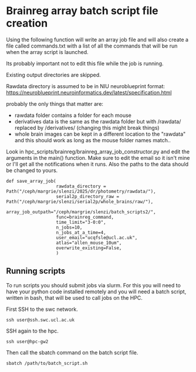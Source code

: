 # Brainreg array batch script file creation

Using the following function will write an array job file and will also create
a file called commands.txt with a list of all the commands that will be run when the array script is launched.

Its probably important not to edit this file while the job is running.

Existing output directories are skipped.

Rawdata directory is assumed to be in NIU neuroblueprint format: https://neuroblueprint.neuroinformatics.dev/latest/specification.html 

probably the only things that matter are:

- rawdata folder contains a folder for each mouse
- derivatives data is the same as the rawdata folder but with /rawdata/ replaced by /derivatives/ (changing this might break things)
- whole brain images can be kept in a different location to the "rawdata" and this should work as long as the mouse folder names match.. 

Look in hpc_scripts/brainreg/brainreg_array_job_constructor.py and edit the arguments in the main() function. Make sure to edit the email 
so it isn't mine or I'll get all the notifications when it runs. Also the paths to the data should be changed to yours.

```
def save_array_job(
                   rawdata_directory = Path("/ceph/margrie/slenzi/2025/dr/photometry/rawdata/"),   
                   serial2p_directory_raw = Path("/ceph/margrie/slenzi/serial2p/whole_brains/raw/"),
                   array_job_outpath="/ceph/margrie/slenzi/batch_scripts2/", 
                   func=brainreg_command,
                   time_limit="3-0:0",
                   n_jobs=10,
                   n_jobs_at_a_time=4,
                   user_email="ucqfsle@ucl.ac.uk",
                   atlas="allen_mouse_10um",
                   overwrite_existing=False,
                   )

```


## Running scripts

To run scripts you should submit jobs via slurm. For this you will need to have your python code
installed remotely and you will need a batch script, written in bash, that will be used to call jobs on
the HPC.

First SSH to the swc network.

```ssh user@ssh.swc.ucl.ac.uk```

SSH again to the hpc.

```ssh user@hpc-gw2```

Then call the sbatch command on the batch script file.

```sbatch /path/to/batch_script.sh```
